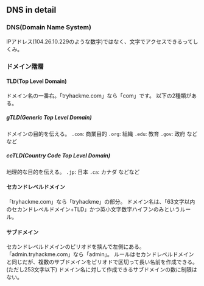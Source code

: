 ## DNS in detail

### DNS(Domain Name System)
IPアドレス(104.26.10.229のような数字)ではなく、文字でアクセスできるってしくみ。

### ドメイン階層
#### TLD(Top Level Domain)
ドメイン名の一番右。「tryhackme.com」なら「com」です。
以下の2種類がある。

##### gTLD(Generic Top Level Domain)
ドメインの目的を伝える。
`.com`: 商業目的
`.org`: 組織
`.edu`: 教育
`.gov`: 政府
などなど

##### ccTLD(Country Code Top Level Domain)
地理的な目的を伝える。
`.jp`: 日本
`.ca`: カナダ
などなど

#### セカンドレベルドメイン
「tryhackme.com」なら「tryhackme」の部分。
ドメイン名は、「63文字以内のセカンドレベルドメイン+TLD」かつ英小文字数字ハイフンのみというルール。

#### サブドメイン
セカンドレベルドメインのピリオドを挟んで左側にある。
「admin.tryhackme.com」なら「admin」。
ルールはセカンドレベルドメインと同じだが、複数のサブドメインをピリオドで区切って長い名前を作成できる。(ただし253文字以下)
ドメイン名に対して作成できるサブドメインの数に制限はない。
